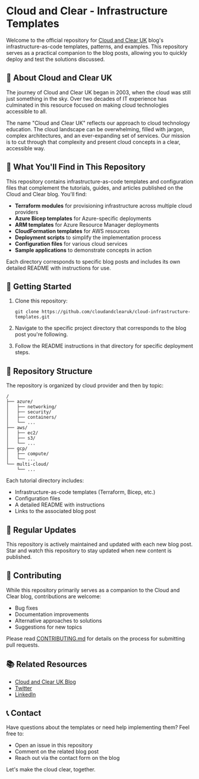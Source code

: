 # Cloud and Clear - Infrastructure Templates

Welcome to the official repository for [Cloud and Clear UK](https://cloudandclear.uk) blog's infrastructure-as-code templates, patterns, and examples. This repository serves as a practical companion to the blog posts, allowing you to quickly deploy and test the solutions discussed.

## 🌟 About Cloud and Clear UK

The journey of Cloud and Clear UK began in 2003, when the cloud was still just something in the sky. Over two decades of IT experience has culminated in this resource focused on making cloud technologies accessible to all.

The name "Cloud and Clear UK" reflects our approach to cloud technology education. The cloud landscape can be overwhelming, filled with jargon, complex architectures, and an ever-expanding set of services. Our mission is to cut through that complexity and present cloud concepts in a clear, accessible way.

## 🧰 What You'll Find in This Repository

This repository contains infrastructure-as-code templates and configuration files that complement the tutorials, guides, and articles published on the Cloud and Clear blog. You'll find:

- **Terraform modules** for provisioning infrastructure across multiple cloud providers
- **Azure Bicep templates** for Azure-specific deployments
- **ARM templates** for Azure Resource Manager deployments
- **CloudFormation templates** for AWS resources
- **Deployment scripts** to simplify the implementation process
- **Configuration files** for various cloud services
- **Sample applications** to demonstrate concepts in action

Each directory corresponds to specific blog posts and includes its own detailed README with instructions for use.

## 🚀 Getting Started

1. Clone this repository:
   ```
   git clone https://github.com/cloudandclearuk/cloud-infrastructure-templates.git
   ```

2. Navigate to the specific project directory that corresponds to the blog post you're following.

3. Follow the README instructions in that directory for specific deployment steps.

## 📂 Repository Structure

The repository is organized by cloud provider and then by topic:

```
/
├── azure/
│   ├── networking/
│   ├── security/
│   ├── containers/
│   └── ...
├── aws/
│   ├── ec2/
│   ├── s3/
│   └── ...
├── gcp/
│   ├── compute/
│   └── ...
└── multi-cloud/
    └── ...
```

Each tutorial directory includes:
- Infrastructure-as-code templates (Terraform, Bicep, etc.)
- Configuration files
- A detailed README with instructions
- Links to the associated blog post

## 🔄 Regular Updates

This repository is actively maintained and updated with each new blog post. Star and watch this repository to stay updated when new content is published.

## 🤝 Contributing

While this repository primarily serves as a companion to the Cloud and Clear blog, contributions are welcome:

- Bug fixes
- Documentation improvements
- Alternative approaches to solutions
- Suggestions for new topics

Please read [CONTRIBUTING.md](CONTRIBUTING.md) for details on the process for submitting pull requests.



## 📚 Related Resources

- [Cloud and Clear UK Blog](https://cloudandclear.uk)
- [Twitter](https://twitter.com/cloudandclearuk)
- [LinkedIn](https://linkedin.com/in/cloudandclearuk)

## 📞 Contact

Have questions about the templates or need help implementing them? Feel free to:

- Open an issue in this repository
- Comment on the related blog post
- Reach out via the contact form on the blog

Let's make the cloud clear, together.
